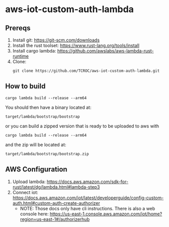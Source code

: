 # aws-iot-custom-auth-lambda

## Prereqs

1. Install git: https://git-scm.com/downloads
1. Install the rust toolset: https://www.rust-lang.org/tools/install
1. Install cargo lambda: https://github.com/awslabs/aws-lambda-rust-runtime
1. Clone:
    ```
    git clone https://github.com/TCROC/aws-iot-custom-auth-lambda.git
    ```

## How to build

```
cargo lambda build --release --arm64
```

You should then have a binary located at: 

```
target/lambda/bootstrap/bootstrap
```

or you can build a zipped version that is ready to be uploaded to aws with

```
cargo lambda build --release --arm64
```

and the zip will be located at:

```
target/lambda/bootstrap/bootstrap.zip
```

## AWS Configuration

1. Upload lambda: https://docs.aws.amazon.com/sdk-for-rust/latest/dg/lambda.html#lambda-step3
1. Connect iot: https://docs.aws.amazon.com/iot/latest/developerguide/config-custom-auth.html#custom-auth-create-authorizer
    - NOTE: Those docs only have cli instructions. There is also a web console here: https://us-east-1.console.aws.amazon.com/iot/home?region=us-east-1#/authorizerhub